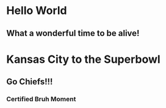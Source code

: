 # Hello World
## What a wonderful time to be alive!

# Kansas City to the Superbowl
## Go Chiefs!!!

### Certified Bruh Moment
